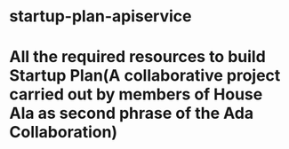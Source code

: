 # startup-plan-apiservice
# All the required resources to build Startup Plan(A collaborative project carried out by members of House Ala as second phrase of the Ada Collaboration) 